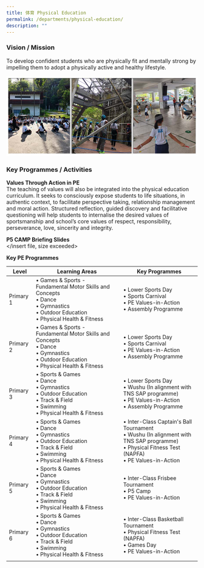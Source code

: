 ```yaml
---
title: 体育 Physical Education
permalink: /departments/physical-education/
description: ""
---
```


### Vision / Mission

To develop confident students who are physically fit and mentally strong by impelling them to adopt a physically active and healthy lifestyle.

![](/images/Banner%20_PE_2021.jpg)

### Key Programmes / Activities

**Values Through Action in PE** <br>
The teaching of values will also be integrated into the physical education curriculum. It seeks to consciously expose students to life situations, in authentic context, to facilitate perspective taking, relationship management and moral action. Structured reflection, guided discovery and facilitative questioning will help students to internalise the desired values of sportsmanship and school’s core values of respect, responsibility, perseverance, love, sincerity and integrity.

**P5 CAMP Briefing Slides** <br>
</insert file, size exceeded>

**Key PE Programmes**

| Level | Learning Areas | Key Programmes |
|---|---|---|
| Primary 1 | • Games & Sports - Fundamental Motor Skills and Concepts<br>• Dance<br>• Gymnastics<br>• Outdoor Education<br>• Physical Health & Fitness | • Lower Sports Day<br>• Sports Carnival<br>• PE Values-in-Action<br>• Assembly Programme |
| Primary 2 | • Games & Sports - Fundamental Motor Skills and Concepts<br>• Dance<br>• Gymnastics<br>• Outdoor Education<br>• Physical Health & Fitness | • Lower Sports Day<br>• Sports Carnival<br>• PE Values-in-Action<br>• Assembly Programme |
| Primary 3 | • Sports & Games<br>• Dance<br>• Gymnastics<br>• Outdoor Education<br>• Track & Field<br>• Swimming<br>• Physical Health & Fitness | • Lower Sports Day<br>• Wushu (In alignment with TNS SAP programme)<br>• PE Values-in-Action<br>• Assembly Programme |
| Primary 4 | • Sports & Games<br>• Dance<br>• Gymnastics<br>• Outdoor Education<br>• Track & Field<br>• Swimming<br>• Physical Health & Fitness | • Inter-Class Captain's Ball Tournament<br>• Wushu (In alignment with TNS SAP programme)<br>• Physical Fitness Test (NAPFA)<br>• PE Values-in-Action |
| Primary 5 | • Sports & Games<br>• Dance<br>• Gymnastics<br>• Outdoor Education<br>• Track & Field<br>• Swimming<br>• Physical Health & Fitness | • Inter-Class Frisbee Tournament<br>• P5 Camp<br>• PE Values-in-Action |
| Primary 6 | • Sports & Games<br>• Dance<br>• Gymnastics<br>• Outdoor Education<br>• Track & Field<br>• Swimming<br>• Physical Health & Fitness | • Inter-Class Basketball Tournament<br>• Physical Fitness Test (NAPFA)<br>• Games Day<br>• PE Values-in-Action |
| | | | 